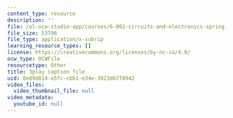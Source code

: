 ```yaml
---
content_type: resource
description: ''
file: /ol-ocw-studio-app/courses/6-002-circuits-and-electronics-spring-2007/8e89d814a5fccbb1e34e3923d67f8942_RsJ1eg7XNVs.srt
file_size: 53796
file_type: application/x-subrip
learning_resource_types: []
license: https://creativecommons.org/licenses/by-nc-sa/4.0/
ocw_type: OCWFile
resourcetype: Other
title: 3play caption file
uid: 8e89d814-a5fc-cbb1-e34e-3923d67f8942
video_files:
  video_thumbnail_file: null
video_metadata:
  youtube_id: null
---
```


